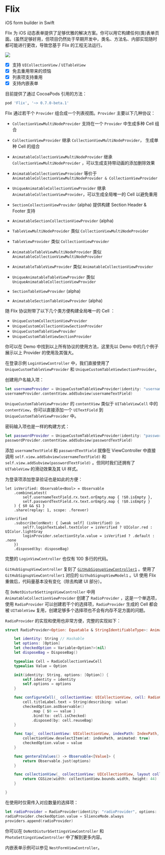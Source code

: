 # Flix
iOS form builder in Swift

Flix 为 iOS 动态表单提供了足够优雅的解决方案。你可以用它构建任何(类)表单页面。(虽然足够好用，但项目仍然处于早期开发中，类名、方法名、内部实现随时都可能进行更改，导致您基于 Flix 的工程无法运行。

![](https://raw.githubusercontent.com/DianQK/Flix/master/screenshot.png)

- [x] 支持 `UICollectionView` / `UITableView`
- [x] 免去重用带来的烦恼
- [x] 列表项支持重用
- [x] 支持内嵌表单

目前提供了通过 CocoaPods 引用的方法：

```ruby
pod 'Flix', '~> 0.7.0-beta.1'
```

Flix 通过若干个 `Provider` 组合成一个列表视图。`Provider` 主要以下几种协议：

- `CollectionViewMultiNodeProvider` 支持在一个 `Provider` 中生成多种 Cell 组合
- `CollectionViewProvider` 继承 `CollectionViewMultiNodeProvider`， 生成单种 Cell 的组合
- `AnimatableCollectionViewMultiNodeProvider` 继承 `CollectionViewMultiNodeProvider` ，可以生成支持带动画的添加删除效果
- `AnimatableCollectionViewProvider` 等价于 `AnimatableCollectionViewMultiNodeProvider & CollectionViewProvider`
- `UniqueAnimatableCollectionViewProvider` 继承 `AnimatableCollectionViewProvider`，可以生成全局唯一的 Cell 以避免重用

- `SectionCollectionViewProvider` (alpha) 提供构建 Section Header & Footer 支持
- `AnimatableSectionCollectionViewProvider` (alpha)

- `TableViewMultiNodeProvider` 类似 `CollectionViewMultiNodeProvider`
- `TableViewProvider` 类似 `CollectionViewProvider`
- `AnimatableTableViewMultiNodeProvider` 类似 `AnimatableCollectionViewMultiNodeProvider`
- `AnimatableTableViewProvider` 类似 `AnimatableCollectionViewProvider`
- `UniqueAnimatableTableViewProvider` 类似 `UniqueAnimatableCollectionViewProvider`

- `SectionTableViewProvider` (alpha)
- `AnimatableSectionTableViewProvider` (alpha)

随 Flix 协议附带了以下几个类方便构建全局唯一的 Cell ：

- `UniqueCustomCollectionViewProvider`
- `UniqueCustomCollectionViewSectionProvider`
- `UniqueCustomTableViewProvider`
- `UniqueCustomTableViewSectionProvider`

你可以在 Demo 中找到以上所有协议的使用方法，这里先以 Demo 中的几个例子展示以上 Provider 的使用及其强大。

在登录示例 `LoginViewController` 中，我们直接使用了 `UniqueCustomTableViewProvider` 和 `UniqueCustomTableViewSectionProvider`。

创建用户名输入项：

```swift
let usernameProvider = UniqueCustomTableViewProvider(identity: "username")
usernameProvider.contentView.addSubview(usernameTextField)
```

`UniqueCustomTableViewProvider` 的 `contentView` 类似于 `UITableViewCell` 中的 `contentView`，你可以直接添加一个 `UITextField` 到 `UniqueCustomTableViewProvider` 中。

密码输入项也是一样的构建方式：

```swift
let passwordProvider = UniqueCustomTableViewProvider(identity: "password")
passwordProvider.contentView.addSubview(passwordTextField)
```

添加 `usernameTextField` 和 `passwordTextField` 就像在 ViewController 中直接调用 `self.view.addSubview(usernameTextField)` 和 `self.view.addSubview(passwordTextField)` 。但同时我们还拥有了 `UITableView` 的滑动效果及其 UI 样式。

为登录项添加登录验证也是如此的方便：

```
let isVerified: Observable<Bool> = Observable
    .combineLatest(
        self.usernameTextField.rx.text.orEmpty.map { !$0.isEmpty },
        self.passwordTextField.rx.text.orEmpty.map { !$0.isEmpty }
    ) { $0 && $1 }
    .share(replay: 1, scope: .forever)

isVerified
    .subscribe(onNext: { [weak self] (isVerified) in
        self?.loginTextLabel.textColor = isVerified ? UIColor.red : UIColor.lightGray
        loginProvider.selectionStyle.value = isVerified ? .default : .none
    })
    .disposed(by: disposeBag)
```

完整的 `LoginViewController` 也仅有 100 多行的代码。

`GitHubSignupViewController` 复刻了 [`GitHubSignupViewController1`](https://github.com/ReactiveX/RxSwift/blob/master/RxExample/RxExample/Examples/GitHubSignup/UsingVanillaObservables/GitHubSignupViewController1.swift) 。使用了 `GitHubSignupViewController1` 对应的 `GithubSignupViewModel1` 。UI 使用 Flix 重做后，代码量基本没有变化（除去构建 UI 部分）。

在 `DoNotDisturbSettingsViewController` 中用 `AnimatableCollectionViewProvider` 创建了 `RadioProvider` ，这是一个单选项，使用 `RadioProvider` 可以创建若干个的选择项，`RadioProvider` 生成的 Cell 都会被 `UITableView` 复用，创建足够多个选择项也不会有内存不足方面的问题。

`RadioProvider` 的实现和使用也非常方便，完整的实现如下：

```swift
struct RadioProvider<Option: Equatable & StringIdentifiableType>: AnimatableCollectionViewProvider {

    let identity: String // Hashable
    let options: [Option]
    let checkedOption = Variable<Option?>(nil)
    let disposeBag = DisposeBag()

    typealias Cell = RadioCollectionViewCell
    typealias Value = Option

    init(identity: String, options: [Option]) {
        self.identity = identity
        self.options = options
    }

    func configureCell(_ collectionView: UICollectionView, cell: RadioCollectionViewCell, indexPath: IndexPath, value: Option) {
        cell.titleLabel.text = String(describing: value)
        checkedOption.asObservable()
            .map { $0 == value }
            .bind(to: cell.isChecked)
            .disposed(by: cell.reuseBag)
    }

    func tap(_ collectionView: UICollectionView, indexPath: IndexPath, value: Value) {
        collectionView.deselectItem(at: indexPath, animated: true)
        checkedOption.value = value
    }

    func genteralValues() -> Observable<[Value]> {
        return Observable.just(options)
    }

    func collectionView(_ collectionView: UICollectionView, layout collectionViewLayout: UICollectionViewLayout, sizeForItemAt indexPath: IndexPath, node: Value) -> CGSize? {
        return CGSize(width: collectionView.bounds.width, height: 44)
    }

}
```

在使用时仅需传入对应数量的选择项：

```swift
let radioProvider = RadioProvider(identity: "radioProvider", options: [SlienceMode.always, SlienceMode.whileLocked])
radioProvider.checkedOption.value = SlienceMode.always
providers.append(radioProvider)
```

你可以在 `DoNotDisturbSettingsViewController` 和 `PhotoSettingsViewController` 中了解到更多内容。

内嵌表单示例可以参见 `NestFormViewController`。

